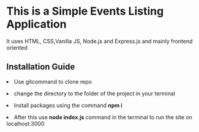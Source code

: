 <h1>This is a Simple Events Listing Application</h1>
<p> It uses HTML, CSS,Vanilla JS, Node.js and Express.js and mainly frontend oriented</p>

<h2>Installation Guide</h2>
<p> <li>Use gitcommand to clone repo</li></p>
<p> <li> change the directory to the folder of the project in your terminal </li></p>
<p> <li> Install packages using the command  <strong>npm i </strong> </li></p>
<p> <li> After this use <strong> node index.js </strong> command in the terminal to run the site on localhost:3000 </li></p>

